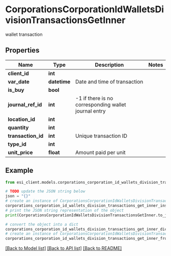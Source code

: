 # CorporationsCorporationIdWalletsDivisionTransactionsGetInner

wallet transaction

## Properties

Name | Type | Description | Notes
------------ | ------------- | ------------- | -------------
**client_id** | **int** |  | 
**var_date** | **datetime** | Date and time of transaction | 
**is_buy** | **bool** |  | 
**journal_ref_id** | **int** | -1 if there is no corresponding wallet journal entry | 
**location_id** | **int** |  | 
**quantity** | **int** |  | 
**transaction_id** | **int** | Unique transaction ID | 
**type_id** | **int** |  | 
**unit_price** | **float** | Amount paid per unit | 

## Example

```python
from esi_client.models.corporations_corporation_id_wallets_division_transactions_get_inner import CorporationsCorporationIdWalletsDivisionTransactionsGetInner

# TODO update the JSON string below
json = "{}"
# create an instance of CorporationsCorporationIdWalletsDivisionTransactionsGetInner from a JSON string
corporations_corporation_id_wallets_division_transactions_get_inner_instance = CorporationsCorporationIdWalletsDivisionTransactionsGetInner.from_json(json)
# print the JSON string representation of the object
print(CorporationsCorporationIdWalletsDivisionTransactionsGetInner.to_json())

# convert the object into a dict
corporations_corporation_id_wallets_division_transactions_get_inner_dict = corporations_corporation_id_wallets_division_transactions_get_inner_instance.to_dict()
# create an instance of CorporationsCorporationIdWalletsDivisionTransactionsGetInner from a dict
corporations_corporation_id_wallets_division_transactions_get_inner_from_dict = CorporationsCorporationIdWalletsDivisionTransactionsGetInner.from_dict(corporations_corporation_id_wallets_division_transactions_get_inner_dict)
```
[[Back to Model list]](../README.md#documentation-for-models) [[Back to API list]](../README.md#documentation-for-api-endpoints) [[Back to README]](../README.md)


